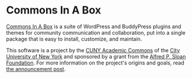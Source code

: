 # Commons In A Box

[Commons In A Box](http://commonsinabox.org) is a suite of WordPress and BuddyPress plugins and themes for community communication and collaboration, put into a single package that is easy to install, customize, and maintain.

This software is a project by the [CUNY Academic Commons](http://commons.gc.cuny.edu) of the [City University of New York](http://cuny.edu) and sponsored by a grant from the [Alfred P. Sloan Foundation](http://sloan.org/). For more information on the project's origins and goals, read [the announcement post](http://news.commons.gc.cuny.edu/2011/11/22/the-cuny-academic-commons-announces-the-commons-in-a-box-project/).

